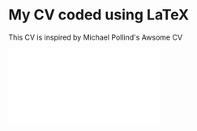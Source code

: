 # My CV coded using LaTeX 

This CV is inspired by Michael Pollind's Awsome CV

![Press to see my CV](cv_BC.pdf?raw=true "my CV")
